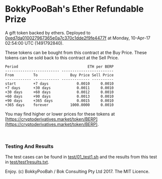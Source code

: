 # BokkyPooBah's Ether Refundable Prize

A gift token backed by ethers. Deployed to [0xed7da010027967365e0a7c370c1dde2f9fe4477f](https://etherscan.io/address/0xed7da010027967365e0a7c370c1dde2f9fe4477f) at Monday, 10-Apr-17 02:54:00 UTC (1491792840).

These tokens can be bought from this contract at the Buy Price.
These tokens can be sold back to this contract at the Sell Price.

    Period                                ETH per BERP
    ------------------------- ------------------------
    From         To               Buy Price Sell Price
    ------------ ------------ ------------- ----------
    start        +7 days             0.0010     0.0010
    +7 days      +30 days            0.0011     0.0010
    +30 days     +60 days            0.0012     0.0010
    +60 days     +90 days            0.0013     0.0010
    +90 days     +365 days           0.0015     0.0010
    +365 days    forever          1000.0000     0.0010

You may find higher or lower prices for these tokens at [https://cryptoderivatives.market/token/BERP](https://cryptoderivatives.market/token/BERP).

<br />

### Testing And Results

The test cases can be found in [test/01_test1.sh](https://github.com/bokkypoobah/BokkyPooBahsEtherRefundablePrize/blob/master/test/01_test1.sh) and the results from this test in [test/test1results.txt](https://github.com/bokkypoobah/BokkyPooBahsEtherRefundablePrize/blob/master/test/test1results.txt).

Enjoy. (c) BokkyPooBah / Bok Consulting Pty Ltd 2017. The MIT Licence.